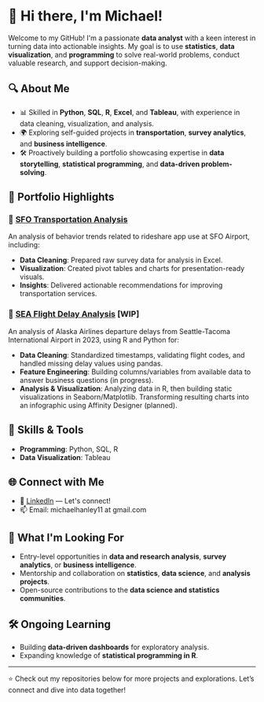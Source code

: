 # 👋 Hi there, I'm Michael!

Welcome to my GitHub! I'm a passionate **data analyst** with a keen interest in turning data into actionable insights. My goal is to use **statistics**, **data visualization**, and **programming** to solve real-world problems, conduct valuable research, and support decision-making. 

## 🔍 About Me
- 📊 Skilled in **Python**, **SQL**, **R**, **Excel**, and **Tableau**, with experience in data cleaning, visualization, and analysis.
- 🌍 Exploring self-guided projects in **transportation**, **survey analytics**, and **business intelligence**.
- 🛠️ Proactively building a portfolio showcasing expertise in **data storytelling**, **statistical programming**, and **data-driven problem-solving**.

## 💼 Portfolio Highlights
### 🚗 [SFO Transportation Analysis](https://github.com/michaeljhanley/sfo-survey-viz)
An analysis of behavior trends related to rideshare app use at SFO Airport, including:
- **Data Cleaning**: Prepared raw survey data for analysis in Excel.
- **Visualization**: Created pivot tables and charts for presentation-ready visuals.
- **Insights**: Delivered actionable recommendations for improving transportation services.

### 🛫 [SEA Flight Delay Analysis](https://github.com/michaeljhanley/flight-delay-analysis) [WIP]
An analysis of Alaska Airlines departure delays from Seattle-Tacoma International Airport in 2023, using R and Python for:
- **Data Cleaning**: Standardized timestamps, validating flight codes, and handled missing delay values using pandas.
- **Feature Engineering**: Building columns/variables from available data to answer business questions (in progress).
- **Analysis & Visualization**: Analyzing data in R, then building static visualizations in Seaborn/Matplotlib. Transforming resulting charts into an infographic using Affinity Designer (planned).

## 🚀 Skills & Tools
- **Programming**: Python, SQL, R
- **Data Visualization**: Tableau

## 🌐 Connect with Me
- 🌟 [LinkedIn](https://www.linkedin.com/in/michaeljosephhanley/) — Let's connect!
- 📫 Email: michaelhanley11 at gmail.com

## 🤝 What I'm Looking For
- Entry-level opportunities in **data and research analysis**, **survey analytics**, or **business intelligence**.
- Mentorship and collaboration on **statistics**, **data science**, and **analysis projects**.
- Open-source contributions to the **data science and statistics communities**.

## 🛠️ Ongoing Learning
- Building **data-driven dashboards** for exploratory analysis.
- Expanding knowledge of **statistical programming in R**.

<!-- ## 📝 Featured Articles & Insights
- 🌟 **[Article: Unlocking Insights from Survey Data](#)** *(Link to blog or post)*
- 🌟 **[Visualization Tips for Beginners](#)** *(Link to blog or post)* -->

---

⭐️ Check out my repositories below for more projects and explorations. Let’s connect and dive into data together!

